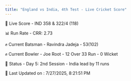 ```yaml
---
title: "England vs India, 4th Test - Live Cricket Score"
---
```


🔴 Live Score - IND 358 & 322/4 (118)  

📊 Run Rate - CRR: 2.73  

✊ Current Batsman - Ravindra Jadeja - 53(102)  

✊ Current Bowler - Joe Root - 12 Over 33 Run - 0 Wicket  

📑 Status - Day 5: 2nd Session - India lead by 11 runs

📝 Last Updated on : 7/27/2025, 8:21:51 PM  

